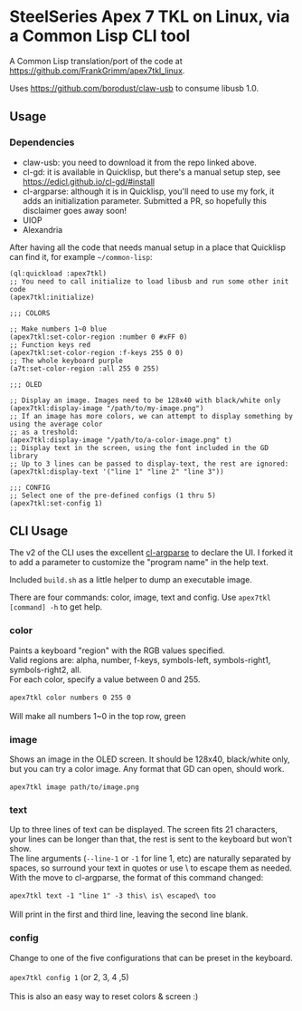 # SteelSeries Apex 7 TKL on Linux, via a Common Lisp CLI tool

A Common Lisp translation/port of the code at https://github.com/FrankGrimm/apex7tkl_linux.

Uses https://github.com/borodust/claw-usb to consume libusb 1.0.

## Usage

### Dependencies

- claw-usb: you need to download it from the repo linked above.
- cl-gd: it is available in Quicklisp, but there's a manual setup step, see https://edicl.github.io/cl-gd/#install
- cl-argparse: although it is in Quicklisp, you'll need to use my fork, it adds an initialization parameter. Submitted a PR, so hopefully this disclaimer goes away soon!
- UIOP
- Alexandria


After having all the code that needs manual setup in a place that Quicklisp can find it, for example `~/common-lisp`:

```common-lisp
(ql:quickload :apex7tkl)
;; You need to call initialize to load libusb and run some other init code
(apex7tkl:initialize)

;;; COLORS

;; Make numbers 1~0 blue
(apex7tkl:set-color-region :number 0 #xFF 0)
;; Function keys red
(apex7tkl:set-color-region :f-keys 255 0 0)
;; The whole keyboard purple
(a7t:set-color-region :all 255 0 255)

;;; OLED

;; Display an image. Images need to be 128x40 with black/white only
(apex7tkl:display-image "/path/to/my-image.png")
;; If an image has more colors, we can attempt to display something by using the average color
;; as a treshold:
(apex7tkl:display-image "/path/to/a-color-image.png" t)
;; Display text in the screen, using the font included in the GD library
;; Up to 3 lines can be passed to display-text, the rest are ignored:
(apex7tkl:display-text '("line 1" "line 2" "line 3"))

;;; CONFIG
;; Select one of the pre-defined configs (1 thru 5)
(apex7tkl:set-config 1)

```


## CLI Usage

The v2 of the CLI uses the excellent [cl-argparse](https://github.com/simkoc/cl-argparse) to declare the UI. I forked it to add a parameter to customize the "program name" in the help text.  

Included `build.sh` as a little helper to dump an executable image.  

There are four commands: color, image, text and config. Use `apex7tkl [command] -h` to get help.  

### color

Paints a keyboard "region" with the RGB values specified.  
Valid regions are: alpha, number, f-keys, symbols-left, symbols-right1, symbols-right2, all.  
For each color, specify a value between 0 and 255.  
&nbsp;&nbsp;  
`apex7tkl color numbers 0 255 0`  
&nbsp;&nbsp;  
Will make all numbers 1~0 in the top row, green

### image

Shows an image in the OLED screen. It should be 128x40, black/white only, but you can try a color image.
Any format that GD can open, should work.  
&nbsp;&nbsp;  
`apex7tkl image path/to/image.png`  

### text

Up to three lines of text can be displayed. The screen fits 21 characters, your lines can be longer than that, the rest is sent to the keyboard but won't show.  
The line arguments (`--line-1` or `-1` for line 1, etc) are naturally separated by spaces, so surround your text in quotes or use \ to escape them as needed.  
With the move to cl-argparse, the format of this command changed:  
&nbsp;&nbsp;  
`apex7tkl text -1 "line 1" -3 this\ is\ escaped\ too`  
&nbsp;&nbsp;  
Will print in the first and third line, leaving the second line blank.

### config

Change to one of the five configurations that can be preset in the keyboard.  
&nbsp;&nbsp;  
`apex7tkl config 1` (or 2, 3, 4 ,5)  
&nbsp;&nbsp;  
This is also an easy way to reset colors & screen :)
